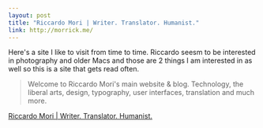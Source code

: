 ```yaml
---
layout: post
title: "Riccardo Mori | Writer. Translator. Humanist."
link: http://morrick.me/
---
```


Here's a site I like to visit from time to time. Riccardo seesm to be interested in photography and older Macs and those are 2 things I am interested in as well so this is a site that gets read often. 

> Welcome to Riccardo Mori's main website & blog. Technology, the liberal arts, design, typography, user interfaces, translation and much more.


[Riccardo Mori | Writer. Translator. Humanist.](http://morrick.me/)
